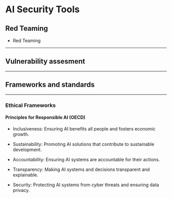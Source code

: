 
# AI Security Tools
## Red Teaming
- Red Teaming
- ---
## Vulnerability assesment 
---
## Frameworks and standards
---
### Ethical Frameworks
#### Principles for Responsible AI (OECD)

- Inclusiveness: Ensuring AI benefits all people and fosters economic growth.

- Sustainability: Promoting AI solutions that contribute to sustainable development.

- Accountability: Ensuring AI systems are accountable for their actions.

- Transparency: Making AI systems and decisions transparent and explainable.

- Security: Protecting AI systems from cyber threats and ensuring data privacy.


